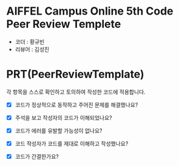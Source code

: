 # AIFFEL Campus Online 5th Code Peer Review Templete
- 코더 : 황규빈
- 리뷰어 : 김성진


# PRT(PeerReviewTemplate) 
각 항목을 스스로 확인하고 토의하여 작성한 코드에 적용합니다.

- [X] 코드가 정상적으로 동작하고 주어진 문제를 해결했나요?


- [X] 주석을 보고 작성자의 코드가 이해되었나요?

  
- [X] 코드가 에러를 유발할 가능성이 없나요?
 

- [X] 코드 작성자가 코드를 제대로 이해하고 작성했나요?


- [X] 코드가 간결한가요?

